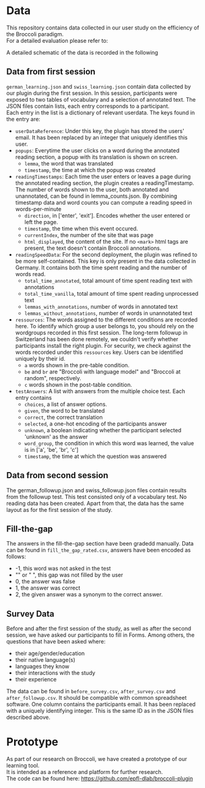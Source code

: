 # Data
This repository contains data collected in our user study on the efficiency of the Broccoli paradigm.\
For a detailed evaluation please refer to: <enter paper URL here>

A detailed schematic of the data is recorded in the following

## Data from first session
`german_learning.json` and `swiss_learning.json` contain data collected by our plugin during the first session.
In this session, participants were exposed to two tables of vocabulary and a selection of annotated text.
The JSON files contain lists, each entry corresponds to a participant.\
Each entry in the list is a dictionary of relevant userdata. The keys found in the entry are:
 - `userDataReference`: Under this key, the plugin has stored the users' email. It has been replaced by an integer that uniquely identifies this user.
 - `popups`: Everytime the user clicks on a word during the annotated reading section, a popup with its translation is shown on screen.
     - `lemma`, the word that was translated
     - `timestamp`, the time at which the popup was created
 - `readingTimestamps`: Each time the user enters or leaves a page during the annotated reading section, the plugin creates a readingTimestamp.
    The number of words shown to the user, both annotated and unannotated, can be found in lemma_counts.json.
    By combining timestamp data and word counts you can compute a reading speed in words-per-minute
     - `direction`, in ['enter', 'exit']. Encodes whether the user entered or left the page.
     - `timestamp`, the time when this event occured.
     - `currentIndex`, the number of the site that was page
     - `html_displayed`, the content of the site. If no `<mark>` html tags are present, the text doesn't contain Broccoli annotations.
 - `readingSpeedData`: For the second deployment, the plugin was refined to be more self-contained. This key is only present in the data collected in Germany.
    It contains both the time spent reading and the number of words read.
     - `total_time_annotated`, total amount of time spent reading text with annotations
     - `total_time_vanilla`, total amount of time spent reading unprocessed text
     - `lemmas_with_annotations`, number of words in annotated text
     - `lemmas_without_annotations`, number of words in unannotated text
 - `ressources`: The words assigned to the different conditions are recorded here. To identify which group a user belongs to, you should rely on the wordgroups recorded in this first session. The long-term followup in Switzerland has been done remotely, we couldn't verify whether participants install the right plugin. For security, we check against the words recorded under this `ressources` key. Users can be identified uniquely by their id.
    - `a` words shown in the pre-table condition.
    - `be` and `br` are "Broccoli with language model" and "Broccoli at random", respectively.
    - `c` words shown in the post-table condition. 
 - `testAnswers`: A list with answers from the multiple choice test. Each entry contains
     -  `choices`, a list of answer options.
     -  `given`, the word to be translated
     -  `correct`, the correct translation
     -  `selected`, a one-hot encoding of the participants answer
     - `unknown`, a boolean indicating whether the participant selected 'unknown' as the answer
     -  `word_group`, the condition in which this word was learned, the value is in ['a', 'be', 'br', 'c']
     - `timestamp`, the time at which the question was answered

## Data from second session
The german_followup.json and swiss_followup.json files contain results from the followup test.
This test consisted only of a vocabulary test. No reading data has been created. Apart from that, the data has the same layout as for the first session of the study.

## Fill-the-gap
The answers in the fill-the-gap section have been gradedd manually.
Data can be found in `fill_the_gap_rated.csv`, answers have been encoded as follows:
 - -1, this word was not asked in the test
 - "" or " ", this gap was not filled by the user
 - 0, the answer was false
 - 1, the answer was correct
 - 2, the given answer was a synonym to the correct answer.

## Survey Data
Before and after the first session of the study, as well as after the second session, we have asked our participants to fill in Forms.
Among others, the questions that have been asked where:
 - their age/gender/education
 - their native language(s)
 - languages they know
 - their interactions with the study
 - their experience

The data can be found in `before_survey.csv`, `after_survey.csv` and `after_followup.csv`.
It should be compatible with common spreadsheet software.
One column contains the participants email. It has been replaced with a uniquely identifying integer. This is the same ID as in the JSON files described above.
# Prototype
As part of our research on Broccoli, we have created a prototype of our learning tool.\
It is intended as a reference and platform for further research.\
The code can be found here: https://github.com/epfl-dlab/broccoli-plugin